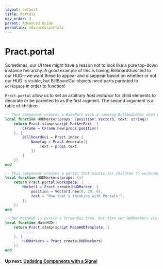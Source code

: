 ```yaml
---
layout: default
title: Portals
nav_order: 3
parent: Advanced Guide
permalink: advanced/portals
---
```


# Pract.portal

Sometimes, our UI tree might have a reason not to look like a pure top-down instance heirarchy. A good example of this is having BillboardGuis tied to our HUD—we want these to appear and disappear based on whether or not our HUD is visible, but BillBoardGui objects need parts parented to `workspace` in order to function!

`Pract.portal` allow us to set an arbitrary _host instance_ for child elements to decorate or be parented to as the first argment. The second argument is a table of children.

```lua
-- This component creates a BasePart with a nametag BillboardGui when mounted.
local function HUDMarker(props: {position: Vector3, text: string})
    return Pract.stamp(script.MarkerPart, {
        CFrame = CFrame.new(props.position)
    }, {
        BillboardGui = Pract.index {
            Nametag = Pract.decorate({
                Text = props.text,
            })
        }
    })
end

-- This component creates a portal that mounts its children to workspace instead of our GUI tree!
local function HUDMarkers(props: {})
    return Pract.portal(workspace, {
        Marker1 = Pract.create(HUDMarker, {
            position = Vector3.new(0, 20, 0),
            text = "Now that's thinking with Portals!",
        })
    })
end

-- Our MainHUD is purely a ScreenGui tree, but ties our HUDMarkers visibility to its visibility!
local function MainHUD()
    return Pract.stamp(script.MainHUDTemplate, {
        -- ...
    }, {
        HUDMarkers = Pract.create(HUDMarkers)
    })
end
```

#### Up next: [Updating Components with a Signal](./withsignal)